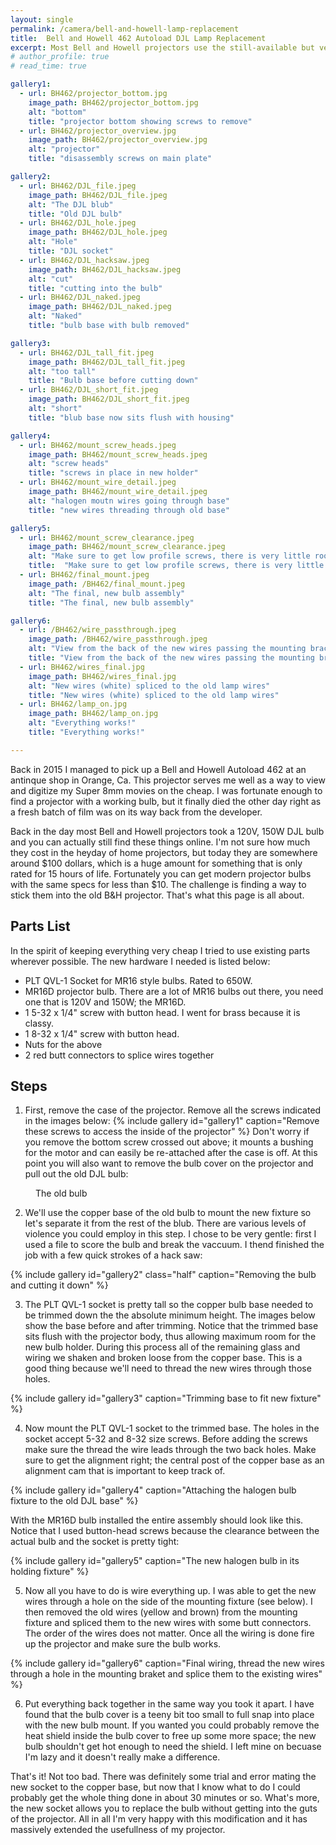 ```yaml
---
layout: single
permalink: /camera/bell-and-howell-lamp-replacement
title:  Bell and Howell 462 Autoload DJL Lamp Replacement
excerpt: Most Bell and Howell projectors use the still-available but very expensive DJL bulbs. Here I show you how I modified my projector to use cheap halogen lamps.
# author_profile: true
# read_time: true

gallery1:
  - url: BH462/projector_bottom.jpg
    image_path: BH462/projector_bottom.jpg      
    alt: "bottom"
    title: "projector bottom showing screws to remove"
  - url: BH462/projector_overview.jpg
    image_path: BH462/projector_overview.jpg
    alt: "projector"
    title: "disassembly screws on main plate"

gallery2:
  - url: BH462/DJL_file.jpeg
    image_path: BH462/DJL_file.jpeg
    alt: "The DJL blub"
    title: "Old DJL bulb"
  - url: BH462/DJL_hole.jpeg
    image_path: BH462/DJL_hole.jpeg
    alt: "Hole"
    title: "DJL socket"
  - url: BH462/DJL_hacksaw.jpeg
    image_path: BH462/DJL_hacksaw.jpeg
    alt: "cut"
    title: "cutting into the bulb"
  - url: BH462/DJL_naked.jpeg
    image_path: BH462/DJL_naked.jpeg
    alt: "Naked"
    title: "bulb base with bulb removed"

gallery3:
  - url: BH462/DJL_tall_fit.jpeg
    image_path: BH462/DJL_tall_fit.jpeg
    alt: "too tall"
    title: "Bulb base before cutting down"
  - url: BH462/DJL_short_fit.jpeg
    image_path: BH462/DJL_short_fit.jpeg
    alt: "short"
    title: "blub base now sits flush with housing"

gallery4:
  - url: BH462/mount_screw_heads.jpeg
    image_path: BH462/mount_screw_heads.jpeg
    alt: "screw heads"
    title: "screws in place in new holder"
  - url: BH462/mount_wire_detail.jpeg
    image_path: BH462/mount_wire_detail.jpeg
    alt: "halogen moutn wires going through base"
    title: "new wires threading through old base"

gallery5:
  - url: BH462/mount_screw_clearance.jpeg
    image_path: BH462/mount_screw_clearance.jpeg
    alt: "Make sure to get low profile screws, there is very little room here"
    title:  "Make sure to get low profile screws, there is very little room here"
  - url: BH462/final_mount.jpeg
    image_path: /BH462/final_mount.jpeg
    alt: "The final, new bulb assembly"
    title: "The final, new bulb assembly"

gallery6:
  - url: /BH462/wire_passthrough.jpeg
    image_path: /BH462/wire_passthrough.jpeg
    alt: "View from the back of the new wires passing the mounting bracket"
    title: "View from the back of the new wires passing the mounting bracket"
  - url: BH462/wires_final.jpg
    image_path: BH462/wires_final.jpg
    alt: "New wires (white) spliced to the old lamp wires"
    title: "New wires (white) spliced to the old lamp wires"
  - url: BH462/lamp_on.jpg
    image_path: BH462/lamp_on.jpg
    alt: "Everything works!"
    title: "Everything works!"

---
```


Back in 2015 I managed to pick up a Bell and Howell Autoload 462 at an
antinque shop in Orange, Ca. This projector serves me well as a way to
view and digitize my Super 8mm movies on the cheap. I was fortunate
enough to find a projector with a working bulb, but it finally died
the other day right as a fresh batch of film was on its way back from
the developer.

Back in the day most Bell and Howell projectors took a 120V, 150W DJL
bulb and you can actually still find these things online. I'm not sure
how much they cost in the heyday of home projectors, but today they
are somewhere around $100 dollars, which is a huge amount for
something that is only rated for 15 hours of life. Fortunately you can
get modern projector bulbs with the same specs for less than $10. The
challenge is finding a way to stick them into the old B&H
projector. That's what this page is all about.

## Parts List

In the spirit of keeping everything very cheap I tried to use existing
parts wherever possible. The new hardware I needed is listed below:

* PLT QVL-1 Socket for MR16 style bulbs. Rated to 650W.
* MR16D projector bulb. There are a lot of MR16 bulbs out there, you need one that is 120V and 150W; the MR16D.
* 1 5-32 x 1/4" screw with button head. I went for brass because it is classy.
* 1 8-32 x 1/4" screw with button head.
* Nuts for the above
* 2 red butt connectors to splice wires together

## Steps

1. First, remove the case of the projector. Remove all the screws indicated in the images below:
 {% include gallery id="gallery1" caption="Remove these screws to access the inside of the projector" %}
 Don't worry if you remove the bottom screw crossed out above; it mounts a bushing for the motor and can easily be re-attached after the case is off. At this point you will also want to remove the bulb cover on the projector and pull out the old DJL bulb:
<figure class="align-center">
  <img src="{{ site.url }}{{ site.baseurl }}/images/BH462/DJL_overview.jpeg" alt="">
  <figcaption>The old bulb</figcaption>
</figure> 


2. We'll use the copper base of the old bulb to mount the new fixture so let's
separate it from the rest of the blub. There are various levels of violence
you could employ in this step. I chose to be very gentle: first I used a file to score the bulb and break the vaccuum. I thend finished the job with a few quick strokes of a hack saw:

{% include gallery id="gallery2" class="half" caption="Removing the bulb and cutting it down" %}


3. The PLT QVL-1 socket is pretty tall so the copper bulb base needed to be trimmed down the the absolute minimum height. The images below show the base before and after trimming. Notice that the trimmed base sits flush with the projector body, thus allowing maximum room for the new bulb holder. During this process all of the remaining glass and wiring we shaken and broken loose from the copper base. This is a good thing because we'll need to thread the new wires through those holes.

{% include gallery id="gallery3" caption="Trimming base to fit new fixture" %}

4. Now mount the PLT QVL-1 socket to the trimmed base. The holes in the socket accept 5-32 and 8-32 size screws. Before adding the screws make sure the thread the wire leads through the two back holes. Make sure to get the alignment right; the central post of the copper base as an alignment cam that is important to keep track of.

{% include gallery id="gallery4" caption="Attaching the halogen bulb fixture to the old DJL base" %}

With the MR16D bulb installed the entire assembly should look like this. Notice that I used button-head screws because the clearance  between the actual bulb and the socket is pretty tight:

{% include gallery id="gallery5" caption="The new halogen bulb in its holding fixture" %}

5. Now all you have to do is wire everything up. I was able to get the new wires through a hole on the side of the mounting fixture (see below). I then removed the old wires (yellow and brown) from the mounting fixture and spliced them to the new wires with some butt connectors. The order of the wires does not matter. Once all the wiring is done fire up the projector and make sure the bulb works.

{% include gallery id="gallery6" caption="Final wiring, thread the new wires through a hole in the mounting braket and splice them to the existing wires" %}

6. Put everything back together in the same way you took it apart. I have found that the bulb cover is a teeny bit too small to full snap into place with the new bulb mount. If you wanted you could probably remove the heat shield inside the bulb cover to free up some more space; the new bulb shouldn't get hot enough to need the shield. I left mine on becuase I'm lazy and it doesn't really make a difference.

That's it! Not too bad. There was definitely some trial and error mating the new socket to the copper base, but now that I know what to do I could probably get the whole thing done in about 30 minutes or so. What's more, the new socket allows you to replace the bulb without getting into the guts of the projector. All in all I'm very happy with this modification and it has massively extended the usefullness of my projector.
